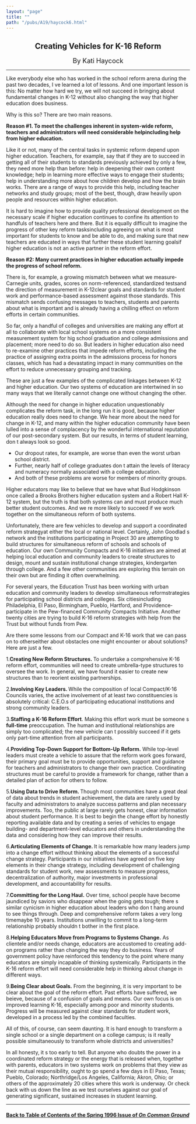 ```yaml
---
layout: "page"
title: ""
path: "/pubs/A19/haycock6.html"
---
```

<main>
<center><h2>
Creating Vehicles for K-16 Reform</h2>
<font size="+1">By Kati Haycock</font>
</center><hr/>
Like everybody else who has worked in the school reform arena during the
past two decades, I ve learned a lot of lessons.  And one important lesson
is this:  No matter how hard we try, we will not succeed in bringing about
fundamental changes in K-12 without also changing the way that higher
education does business.
<p>
Why is this so?  There are two main reasons.
</p><p><b>Reason #1.  To meet the challenges inherent in system-wide reform,
teachers and administrators will need considerable help­including
help from higher education.
</b>
</p><p>
Like it or not, many of the central tasks in systemic reform depend upon
higher education.  Teachers, for example, say that if they are to succeed
in getting all of their students to standards previously achieved by only
a few, they need more help than before:    help in deepening their own
content knowledge; help in learning more effective ways to engage their
students; help in understanding more about how children develop and how
the brain works.  There are a range of ways to provide this help,
including teacher networks and study groups; most of the best, though,
draw heavily upon people and resources within higher education.
</p><p>
It is hard to imagine how to provide quality professional development on
the necessary scale if higher education continues to confine its attention
to handfuls of teachers here and there.  But it is equally difficult to
imagine the progress of other key reform tasks­including agreeing on
what is most important for students to know and be able to do, and making
sure that new teachers are educated in ways that further these student
learning goals­if higher education is not an active partner in the
reform effort.
</p><p><b>
Reason #2:  Many current practices in higher education actually impede the
progress of school reform.
</b>
</p><p>
There is, for example, a growing mismatch between what we
measure­Carnegie units, grades, scores on norm-referenced,
standardized tests­and the direction of measurement in
K-12­clear goals and standards for student work and performance-based
assessment against those standards.  This mismatch sends confusing
messages to teachers, students and parents about what is important and is
already having a chilling effect on reform efforts in certain communities.
</p><p>
So far, only a handful of colleges and universities are making any effort
at all to collaborate with local school systems on a more consistent
measurement system for hig school graduation and college admissions and
placement; more need to do so.  But leaders in higher education also need
to re-examine other practices that impede reform efforts, including the
practice of assigning extra points in the admissions process for  honors
classes, which has had a devastating impact in many communities on the
effort to reduce unnecessary grouping and tracking.
</p><p>
These are just a few examples of the complicated linkages between K-12 and
higher education.  Our two systems of education are intertwined in so many
ways that we literally cannot change one without changing the other.
</p><p>
Although the need for change in higher education unquestionably
complicates the reform task, in the long run it is good, because higher
education really does need to change.  We hear more about the need for
change in K-12, and many within the higher education community have been
lulled into a sense of complacency by the wonderful international
reputation of our post-secondary system.  But our results, in terms of
student learning, don t always look so good.
</p><ul><li>
Our dropout rates, for example, are worse than even the worst urban school
district.  
</li><li>Further, nearly half of college graduates don t attain the levels of
literacy and numeracy normally associated with a college education.
</li><li>And both of these problems are worse for members of minority groups.
</li></ul>
<p>
Higher educators may like to believe that we have what Bud Hodgkinson once
called a  Brooks Brothers  higher education system and a  Robert Hall
K-12 system, but the truth is that both systems can and must produce much
better student outcomes.  And we re more likely to succeed if we work
together on the simultaneous reform of both systems.
</p><p>
Unfortunately, there are few vehicles to develop and support a coordinated
reform strategy­at either the local or national level.  Certainly,
John Goodlad s network and the institutions participating in Project 30
are attempting to build structures for simultaneous reform of schools and
schools of education.  Our own  Community Compacts  and  K-16  initiatives
are aimed at helping local education and community leaders to create
structures to design, mount and sustain institutional change strategies,
kindergarten through college.  And a few other communities are exploring
this terrain on their own but are finding it often overwhelming.
</p><p>
For several years, the Education Trust has been working with urban
education and community leaders to develop simultaneous reformstrategies
for participating school districts and colleges.  Six
cities­including Philadelphia, El Paso, Birmingham, Pueblo, Hartford,
and Providence­participate in the Pew-financed Community Compacts
Initiative.  Another twenty cities are trying to build  K-16  reform
strategies with help from the Trust but without funds from Pew.  
</p><p>
Are there some lessons from our Compact and K-16 work that we can pass on
to others­either about obstacles one might encounter or about
solutions?  Here are just a few.
</p><p>
1.<b>Creating New Reform Structures. </b> To undertake a comprehensive
K-16 reform effort, communities will need to create umbrella-type
structures to oversee the work.  In general, we have found it easier to
create new structures than to reorient existing partnerships.
</p><p>
2.<b>Involving Key Leaders. </b> While the composition of local
Compact/K-16 Councils varies, the active involvement of at least two
constituencies is absolutely critical:  C.E.O.s of participating
educational institutions and strong community leaders.
</p><p>
3.<b>Staffing a K-16 Reform Effort</b>.  Making this effort work must be
someone s <b>full-time</b> preoccupation.  The human and institutional
relationships are simply too complicated; the new vehicle can t possibly
succeed if it gets only part-time attention from all participants.
</p><p>
4.<b>Providing Top-Down Support for Bottom-Up Reform.</b>  While top-level
leaders must create a vehicle to assure that the reform work goes forward,
their primary goal must be to provide opportunities, support and guidance
for teachers and administrators to change their own practice.
Coordinating structures must be careful to provide a framework for change,
rather than a detailed plan of action for others to follow.
</p><p>
5.<b>Using Data to Drive Reform. </b> Though most communities have a great
deal of data about trends in student achievement, the data are rarely used
by faculty and administrators to analyze success patterns and plan
necessary improvements.  Too, the public at large rarely gets honest,
clear information about student performance.  It is best to begin the
change effort by honestly reporting available data and by creating a
series of vehicles to engage building- and department-level educators and
others in understanding the data and considering how they can improve
their results.
</p><p>
6.<b>Articulating Elements of Change. </b> It is remarkable how many
leaders jump into a change effort without thinking about the elements of a
successful change strategy.  Participants in our initiatives have agreed
on five key elements in their change strategy, including development of
challenging standards for student work, new assessments to measure
progress, decentralization of authority, major investments in professional
development, and accountability for results.
</p><p>
7.<b>Committing for the Long Haul.</b>  Over time, school people have
become jaundiced by  saviors  who disappear when the going gets tough;
there s similar cynicism in higher education about leaders who don t hang
around to see things through.  Deep and comprehensive reform takes a very
long time­maybe 10 years.  Institutions unwilling to commit to a
long-term relationship probably shouldn t bother in the first place.
</p><p>
8.<b>Helping Educators Move from Programs to Systems Change.</b>  As
clientele and/or needs change, educators are accustomed to creating add-on
programs rather than changing the way they do business.  Years of
government policy have reinforced this tendency to the point where many
educators are simply incapable of thinking systemically.  Participants in
the K-16 reform effort will need considerable help in thinking about
change in different ways.
</p><p>
9.<b>Being Clear about Goals.</b>  From the beginning, it is very
important to be clear about the goal of the reform effort.  Past efforts
have suffered, we beieve, because of a confusion of goals and means.  Our
own focus is on improved learning K-16, especially among poor and minority
students.  Progress will be measured against clear standards for student
work, developed in a process led by the combined faculties.
</p><p>
All of this, of course, can seem daunting.  It is hard enough to transform
a single school or a single department on a college campus; is it really
possible simultaneously to transform whole districts and universities?
</p><p>
In all honesty, it s too early to tell.  But anyone who doubts the power
in a coordinated reform strategy or the energy that is released when,
together with parents, educators in two systems work on problems that they
view as their mutual responsibility, ought to go spend a few days in El
Paso, Texas; Pueblo, Colorado; Northridge/Los Angeles, California; Akron,
Ohio; or others of the approximately 20 cities where this work is
underway.  Or check back with us down the line as we test ourselves
against our goal of generating significant, sustained increases in student
learning.
</p><hr/>
<h4><a href=".\">Back to
Table of Contents of the Spring  1996 Issue of <i>On Common
Ground</i></a>
</h4>
</main>